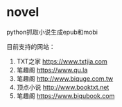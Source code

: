 # novel
python抓取小说生成epub和mobi

目前支持的网站：
1. TXT之家 https://www.txtjia.com
2. 笔趣阁 https://www.qu.la
3. 笔趣阁 http://www.biquge.com.tw
4. 顶点小说 http://www.booktxt.net
5. 笔趣阁 https://www.biqubook.com